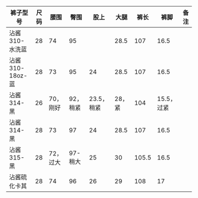 裤子型号|尺码|腰围|臀围|股上|大腿|裤长|裤脚|备注|
-|-|-|-|-|-|-|-|-|
沾酱310-水洗蓝|28|74|95||28.5|107|16.5|
沾酱310-18oz-蓝|28|73|95|24|28.5|107|16.5|
沾酱314-黑|26|70，刚好|92，稍紧|23.5，稍紧|28，紧|104|15.5，过紧||
沾酱314-黑|28|73|97|24|28.5|107|16.5||
沾酱315-黑|28|72，过大|97-稍大|25|30|105.5|16.5||
沾酱硫化卡其|28|74|96|26|29|108|17||